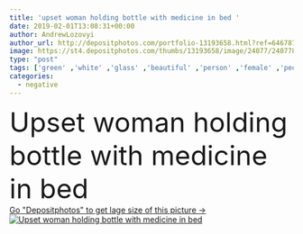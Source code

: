 ```yaml
---
title: 'upset woman holding bottle with medicine in bed '
date: 2019-02-01T13:08:31+00:00
author: AndrewLozovyi
author_url: http://depositphotos.com/portfolio-13193658.html?ref=64678756
image: https://st4.depositphotos.com/thumbs/13193658/image/24077/240778162/api_thumb_450.jpg?forcejpeg=true
type: "post"
tags: ['green' ,'white' ,'glass' ,'beautiful' ,'person' ,'female' ,'people' ,'liquid' ,'caucasian' ,'medicine' ,'healthcare' ,'medical' ,'bed' ,'pajamas' ,'home' ,'emotions' ,'woman' ,'stress' ,'bottle' ,'indoors' ,'loneliness' ,'negative' ,'alone' ,'attractive' ,'bedroom' ,'sadness' ,'sad' ,'upset' ,'lonely' ,'Anxiety' ,'depressed' ,'Medicare' ,'selective focus' ]
categories: 
  - negative
---
```

<div aling="center">
            <font size="60"> Upset woman holding bottle with medicine in bed</font>   
</div>
<div>
    <a href='https://depositphotos.com/240778162/stock-photo-upset-woman-holding-bottle-medicine.html?ref=64678756' target=_blank > Go "Depositphotos" to get lage size of this picture ->
        <img href='https://depositphotos.com/240778162/stock-photo-upset-woman-holding-bottle-medicine.html?ref=64678756' src='https://st4.depositphotos.com/13193658/24077/i/950/depositphotos_240778162-stock-photo-upset-woman-holding-bottle-medicine.jpg?forcejpeg=true' alt='Upset woman holding bottle with medicine in bed' >
    </a>
</div>

